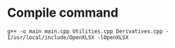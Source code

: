 # Compile command
```
g++ -o main main.cpp Utilities.cpp Derivatives.cpp -I/usr/local/include/OpenXLSX -lOpenXLSX
```
